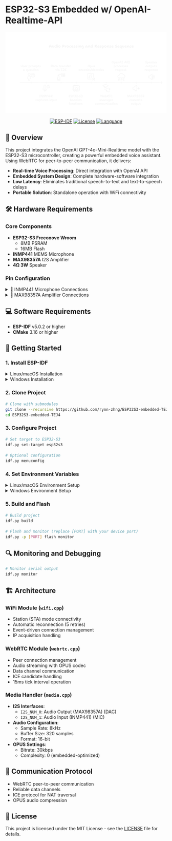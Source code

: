 # ESP32-S3 Embedded w/ OpenAI-Realtime-API

<div align="center">

![ESP32-S3 Project](docs/images/esp32s3-flow.png)

[![ESP-IDF](https://img.shields.io/badge/ESP--IDF-v5.0.2+-blue.svg)](https://docs.espressif.com/projects/esp-idf/en/latest/esp32s3/index.html)
[![License](https://img.shields.io/badge/License-MIT-green.svg)](LICENSE)
[![Language](https://img.shields.io/badge/Language-C%2B%2B%2FC-blue.svg)](src/)


</div>

## 📝 Overview

This project integrates the OpenAI GPT-4o-Mini-Realtime model with the ESP32-S3 microcontroller, creating a powerful embedded voice assistant. Using WebRTC for peer-to-peer communication, it delivers:

- **Real-time Voice Processing**: Direct integration with OpenAI API
- **Embedded System Design**: Complete hardware-software integration
- **Low Latency**: Eliminates traditional speech-to-text and text-to-speech delays
- **Portable Solution**: Standalone operation with WiFi connectivity

## 🛠️ Hardware Requirements

### Core Components
- **ESP32-S3 Freeonove Wroom**
  - 8MB PSRAM
  - 16MB Flash
- **INMP441** MEMS Microphone
- **MAX98357A** I2S Amplifier
- **4Ω 3W** Speaker

### Pin Configuration

<details>
<summary>📌 INMP441 Microphone Connections</summary>

```
BCLK  → GPIO 47
LRCLK → GPIO 41
DATA  → GPIO 45
GND   → GND
VDD   → 3.3V
L/R   → GND
```
</details>

<details>
<summary>📌 MAX98357A Amplifier Connections</summary>

```
BCLK  → GPIO 20
LRCLK → GPIO 21
DIN   → GPIO 19
GND   → GND
VIN   → 3.3V
```
</details>

## 💻 Software Requirements

- **ESP-IDF** v5.0.2 or higher
- **CMake** 3.16 or higher

## 🚀 Getting Started

### 1. Install ESP-IDF

<details>
<summary>Linux/macOS Installation</summary>

```bash
git clone --recursive https://github.com/espressif/esp-idf.git
cd esp-idf
./install.sh
. ./export.sh
```
</details>

<details>
<summary>Windows Installation</summary>

```powershell
git clone --recursive https://github.com/espressif/esp-idf.git
cd esp-idf
./install.ps1
./export.ps1
```
</details>

### 2. Clone Project

```bash
# Clone with submodules
git clone --recursive https://github.com/rynn-zhng/ESP32S3-embedded-TEJ4.git
cd ESP32S3-embedded-TEJ4
```

### 3. Configure Project

```bash
# Set target to ESP32-S3
idf.py set-target esp32s3

# Optional configuration
idf.py menuconfig
```

### 4. Set Environment Variables

<details>
<summary>Linux/macOS Environment Setup</summary>

```bash
export WIFI_SSID="your_wifi_name"
export WIFI_PASSWORD="your_wifi_password"
export OPENAI_API_KEY="your_api_key"
```
Add to `~/.bashrc` or `~/.bash_profile` for persistence
</details>

<details>
<summary>Windows Environment Setup</summary>

```powershell
$env:WIFI_SSID="your_wifi_name"
$env:WIFI_PASSWORD="your_wifi_password"
$env:OPENAI_API_KEY="your_api_key"

# For permanent storage:
[System.Environment]::SetEnvironmentVariable("WIFI_SSID", "your_wifi_name", "User")
[System.Environment]::SetEnvironmentVariable("WIFI_PASSWORD", "your_wifi_password", "User")
[System.Environment]::SetEnvironmentVariable("OPENAI_API_KEY", "your_api_key", "User")
```
</details>

### 5. Build and Flash

```bash
# Build project
idf.py build

# Flash and monitor (replace [PORT] with your device port)
idf.py -p [PORT] flash monitor
```

## 🔍 Monitoring and Debugging

```bash
# Monitor serial output
idf.py monitor
```

## 🏗️ Architecture

### WiFi Module (`wifi.cpp`)
- Station (STA) mode connectivity
- Automatic reconnection (5 retries)
- Event-driven connection management
- IP acquisition handling

### WebRTC Module (`webrtc.cpp`)
- Peer connection management
- Audio streaming with OPUS codec
- Data channel communication
- ICE candidate handling
- 15ms tick interval operation

### Media Handler (`media.cpp`)
- **I2S Interfaces**:
  - `I2S_NUM_0`: Audio Output (MAX98357A) (DAC)
  - `I2S_NUM_1`: Audio Input (INMP441) (MIC)
- **Audio Configuration**:
  - Sample Rate: 8kHz
  - Buffer Size: 320 samples
  - Format: 16-bit
- **OPUS Settings**:
  - Bitrate: 30kbps
  - Complexity: 0 (embedded-optimized)

## 🔄 Communication Protocol

- WebRTC peer-to-peer communication
- Reliable data channels
- ICE protocol for NAT traversal
- OPUS audio compression

## 📜 License

This project is licensed under the MIT License - see the [LICENSE](LICENSE) file for details.








